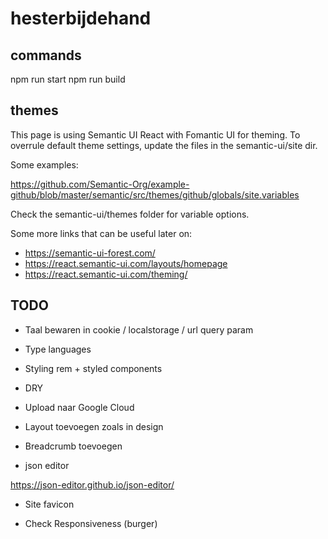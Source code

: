 # hesterbijdehand

## commands

npm run start
npm run build

## themes

This page is using Semantic UI React with Fomantic UI for theming.
To overrule default theme settings, update the files in the semantic-ui/site dir.

Some examples:

https://github.com/Semantic-Org/example-github/blob/master/semantic/src/themes/github/globals/site.variables

Check the semantic-ui/themes folder for variable options.

Some more links that can be useful later on:

- https://semantic-ui-forest.com/
- https://react.semantic-ui.com/layouts/homepage
- https://react.semantic-ui.com/theming/

## TODO

- Taal bewaren in cookie / localstorage / url query param
- Type languages
- Styling rem + styled components
- DRY
- Upload naar Google Cloud
- Layout toevoegen zoals in design
- Breadcrumb toevoegen

- json editor

https://json-editor.github.io/json-editor/

- Site favicon

- Check Responsiveness (burger)
